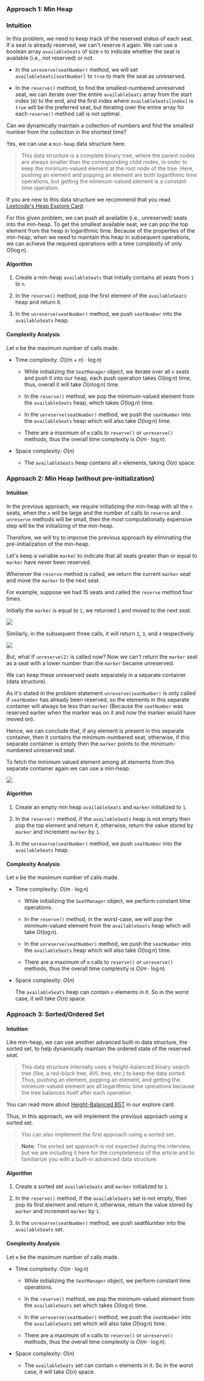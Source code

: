 ### Approach 1: Min Heap

### Intuition

In this problem, we need to keep track of the reserved status of each seat. If a seat is already reserved, we can't reserve it again. We can use a boolean array `availableSeats` of size `n` to indicate whether the seat is available (i.e., not reserved) or not.

- In the `unreserve(seatNumber)` method, we will set `availableSeats[seatNumber]` to `true` to mark the seat as unreserved.

- In the `reserve()` method, to find the smallest-numbered unreserved seat, we can iterate over the entire `availableSeats` array from the start index (`0`) to the end, and the first index where `availableSeats[index]` is `true` will be the preferred seat, but iterating over the entire array for each `reserve()` method call is not optimal.

Can we dynamically maintain a collection of numbers and find the smallest number from the collection in the shortest time?

Yes, we can use a `min-heap` data structure here.

> This data structure is a complete binary tree, where the parent nodes are always smaller than the corresponding child nodes, in order to keep the minimum-valued element at the root node of the tree. Here, pushing an element and popping an element are both logarithmic time operations, but getting the minimum-valued element is a constant time operation.

If you are new to this data structure we recommend that you read [Leetcode's Heap Explore Card](https://leetcode.com/explore/learn/card/heap/).

For this given problem, we can push all available (i.e., unreserved) seats into the min-heap. To get the smallest available seat, we can pop the top element from the heap in logarithmic time. Because of the properties of the min-heap, when we need to maintain this heap in subsequent operations, we can achieve the required operations with a time complexity of only $O(\log n)$.

#### Algorithm

1. Create a min-heap `availableSeats` that initially contains all seats from `1` to `n`.

2. In the `reserve()` method, pop the first element of the `availableSeats` heap and return it.

3. In the `unreserve(seatNumber)` method, we push `seatNumber` into the `availableSeats` heap.

#### Complexity Analysis

Let `m` be the maximum number of calls made.

- Time complexity: $O((m + n) \cdot \log n)$

  - While initializing the `SeatManager` object, we iterate over all `n` seats and push it into our heap, each push operation takes $O(\log n)$ time, thus, overall it will take $O(n \log n)$ time.

  - In the `reserve()` method, we pop the minimum-valued element from the `availableSeats` heap, which takes $O(\log n)$ time.

  - In the `unreserve(seatNumber)` method, we push the `seatNumber` into the `availableSeats` heap which will also take $O(\log n)$ time.

  - There are a maximum of `m` calls to `reserve()` or `unreserve()` methods, thus the overall time complexity is $O(m \cdot\log n)$.

- Space complexity: $O(n)$

  - The `availableSeats` heap contains all `n` elements, taking $O(n)$ space.

### Approach 2: Min Heap (without pre-initialization)

#### Intuition

In the previous approach, we require initializing the min-heap with all the `n` seats, when the `n` will be large and the number of calls to `reverse` and `unreserve` methods will be small, then the most computationally expensive step will be the initializing of the min-heap.

Therefore, we will try to improve the previous approach by eliminating the pre-initialization of the min-heap.

Let's keep a variable `marker` to indicate that all seats greater than or equal to `marker` have never been reserved.

Whenever the `reserve` method is called, we return the current `marker` seat and move the `marker` to the next seat.

For example, suppose we had 15 seats and called the `reserve` method four times.

Initially the `marker` is equal to `1`, we returned `1` and moved to the next seat.

![](./assets/img/Slide1a.png)

Similarly, in the subsequent three calls, it will return `2`, `3`, and `4` respectively.

![](./assets/img/Slide1b.png)

But, what if `unreserve(2)` is called now? Now we can't return the `marker` seat as a seat with a lower number than the `marker` became unreserved.

We can keep these unreserved seats separately in a separate container (data structure).

As it's stated in the problem statement `unreserve(seatNumber)` is only called if `seatNumber` has already been reserved, so the elements in this separate container will always be less than `marker` (Because the `seatNumber` was reserved earlier when the marker was on it and now the marker would have moved on).

Hence, we can conclude that, if any element is present in this separate container, then it contains the minimum-numbered seat, otherwise, if this separate container is empty then the `marker` points to the minimum-numbered unreserved seat.

To fetch the minimum valued element among all elements from this separate container again we can use a min-heap.

![](./assets/img/Slide2.png)

#### Algorithm

1. Create an empty min heap `availableSeats` and `marker` initialized to `1`.

2. In the `reserve()` method, if the `availableSeats` heap is not empty then pop the top element and return it, otherwise, return the value stored by `marker` and increment `marker` by `1`.

3. In the `unreserve(seatNumber)` method, we push `seatNumber` into the `availableSeats` heap.

#### Complexity Analysis

Let `m` be the maximum number of calls made.

- Time complexity: $O(m \cdot \log n)$

  - While initializing the `SeatManager` object, we perform constant time operations.

  - In the `reserve()` method, in the worst-case, we will pop the minimum-valued element from the `availableSeats` heap which will take $O(\log n)$.

  - In the `unreserve(seatNumber)` method, we push the `seatNumber` into the `availableSeats` heap which will also take $O(\log n)$ time.

  - There are a maximum of `m` calls to `reserve()` or `unreserve()` methods, thus the overall time complexity is $O(m \cdot \log n)$.

- Space complexity: $O(n)$

  The `availableSeats` heap can contain `n` elements in it. So in the worst case, it will take $O(n)$ space.

### Approach 3: Sorted/Ordered Set

#### Intuition

Like min-heap, we can use another advanced built-in data structure, the sorted set, to help dynamically maintain the ordered state of the reserved seat.

> This data structure internally uses a height-balanced binary search tree (like, a red-black tree, AVL tree, etc.) to keep the data sorted. Thus, pushing an element, popping an element, and getting the minimum-valued element are all logarithmic time operations because the tree balances itself after each operation.

You can read more about [Height-Balanced BST](https://leetcode.com/explore/learn/card/introduction-to-data-structure-binary-search-tree/143/appendix-height-balanced-bst/1021/) in our explore card.

Thus, in this approach, we will implement the previous approach using a sorted set.

> You can also implement the first approach using a sorted set.

> **Note**: The sorted set approach is not expected during the interview, but we are including it here for the completeness of the article and to familiarize you with a built-in advanced data structure.

#### Algorithm

1. Create a sorted set `availableSeats` and `marker` initialized to `1`.

2. In the `reserve()` method, if the `availableSeats` set is not empty, then pop its first element and return it, otherwise, return the value stored by `marker` and increment `marker` by `1`.

3. In the `unreserve(seatNumber)` method, we push seatNumber into the `availableSeats` set.

#### Complexity Analysis

Let `m` be the maximum number of calls made.

- Time complexity: $O(m \cdot \log n)$

  - While initializing the `SeatManager` object, we perform constant time operations.

  - In the `reserve()` method, we pop the minimum-valued element from the `availableSeats` set which takes $O(\log n)$ time.

  - In the `unreserve(seatNumber)` method, we push the `seatNumber` into the `availableSeats` set which will also take $O(\log n)$ time.

  - There are a maximum of `m` calls to `reserve()` or `unreserve()` methods, thus the overall time complexity is $O(m \cdot \log n)$.

- Space complexity: $O(n)$

  - The `availableSeats` set can contain `n` elements in it. So in the worst case, it will take $O(n)$ space.
